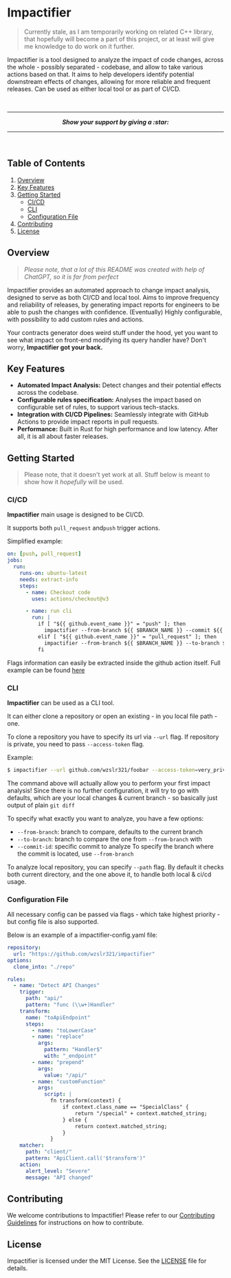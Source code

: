 # Impactifier

> Currently stale, as I am temporarily working on related C++ library, that hopefully will become a part of this project, or at least will give me knowledge to do work on it further.

Impactifier is a tool designed to analyze the impact of code changes, across the whole - possibly separated - codebase, and allow to take various actions based on that. It aims to help developers identify potential downstream effects of changes, allowing for more reliable and frequent releases. Can be used as either local tool or as part of CI/CD.  

<br>

---

<p align = "center">
  <b> <i> Show your support by giving a :star: </b> </i>
</p>

---

<br>


## Table of Contents
1. [Overview](#overview)
2. [Key Features](#key-features)
3. [Getting Started](#getting-started)
   - [CI/CD](#cicd)
   - [CLI](#cli)
   - [Configuration File](#configuration-file)
4. [Contributing](#contributing)
5. [License](#license)

## Overview

> *Please note, that a lot of this README was created with help of ChatGPT, so it is far from perfect*

Impactifier provides an automated approach to change impact analysis, designed to serve as both CI/CD and local tool. 
Aims to improve frequency and reliability of releases, by generating impact reports for engineers to be able to push the changes with confidence. (Eventually) Highly configurable, with possibility to add custom rules and actions.

Your contracts generator does weird stuff under the hood, yet you want to see what impact on front-end modifying its query handler have? Don't worry, **Impactifier got your back.**

## Key Features

- **Automated Impact Analysis:** Detect changes and their potential effects across the codebase.
- **Configurable rules specification:** Analyses the impact based on configurable set of rules, to support various tech-stacks.
- **Integration with CI/CD Pipelines:** Seamlessly integrate with GitHub Actions to provide impact reports in pull requests.
- **Performance:** Built in Rust for high performance and low latency. After all, it is all about faster releases.

## Getting Started

> Please note, that it doesn't yet work at all. Stuff below is meant to show how it *hopefully* will be used.

### CI/CD

**Impactifier** main usage is designed to be CI/CD. 

It supports both `pull_request` and`push` trigger actions.

Simplified example:

```yaml
on: [push, pull_request]
jobs:
  run:
    runs-on: ubuntu-latest
    needs: extract-info
    steps:
      - name: Checkout code
        uses: actions/checkout@v3

      - name: run cli 
        run: |
          if [ "${{ github.event_name }}" = "push" ]; then
            impactifier --from-branch ${{ $BRANCH_NAME }} --commit ${{ $COMMIT_SHA }}
          elif [ "${{ github.event_name }}" = "pull_request" ]; then
            impactifier --from-branch ${{ $BRANCH_NAME }} --to-branch ${{ $TARGET_BRANCH }}
          fi
```

Flags information can easily be extracted inside the github action itself. 
Full example can be found [here](github.com/wzslr321/impactifier/.github/impactifier.yaml)


### CLI 

**Impactifier** can be used as a CLI tool.

It can either clone a repository or open an existing - in you local file path - one.

To clone a repository you have to specify its url via `--url` flag.
If repository is private, you need to pass `--access-token` flag.

Example:
```sh
$ impactifier --url github.com/wzslr321/foobar --access-token=very_private
```

The command above will actually allow you to perform your first impact analysis!
Since there is no further configuration, it will try to go with defaults, which are 
your local changes & current branch - so basically just output of plain `git diff`

To specify what exactly you want to analyze, you have a few options:
- `--from-branch`: branch to compare, defaults to the current branch
- `--to-branch`: branch to compare the one from `--from-branch` with
- `--commit-id`: specific commit to analyze
    To specify the branch where the commit is located, use `--from-branch`

To analyze local repository, you can specify `--path` flag. By default it checks both current directory,
and the one above it, to handle both local & ci/cd usage.

### Configuration File
All necessary config can be passed via flags - which take highest priority - but config file is also supported.

Below is an example of a impactifier-config.yaml file:

```yaml
repository:
  url: "https://github.com/wzslr321/impactifier"
options:
  clone_into: "./repo"

rules:
  - name: "Detect API Changes"
    trigger:
      path: "api/"
      pattern: "func (\\w+)Handler"
    transform:
      name: "toApiEndpoint"
      steps:
        - name: "toLowerCase"
        - name: "replace"
          args:
            pattern: "Handler$"
            with: "_endpoint"
        - name: "prepend"
          args:
            value: "/api/"
        - name: "customFunction"
          args:
            script: |
              fn transform(context) {
                  if context.class_name == "SpecialClass" {
                      return "/special" + context.matched_string;
                  } else {
                      return context.matched_string;
                  }
              }
    matcher:
      path: "client/"
      pattern: "ApiClient.call('$transform')"
    action:
      alert_level: "Severe"
      message: "API changed"

```

## Contributing
We welcome contributions to Impactifier! Please refer to our [Contributing Guidelines](CONTRIBUTING.md) for instructions on how to contribute.

## License
Impactifier is licensed under the MIT License. See the [LICENSE](LICENSE) file for details.
